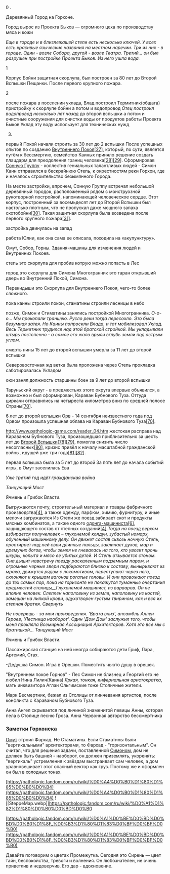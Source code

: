 

0 .

Деревянный Город на Горхоне. 

Город вырос из Проекта Быков — огромного цеха по производству мяса и кожи

_Еще в городе и в близлежащей степи есть несколько ключей. У всех есть красивые языческие названия на местном наречии. Три из них - в городе. Один - возле Собора, другой - возле Театра. Третий... он был разрушен при постройке Проекта Быков. Из него ушла вода._

1

Корпус Бойни защитная скорлупа, был построен за 80 лет до Второй Вспышки Пещанки. После первого крупного пожара. 

2

после пожара в поселении уклада, Влад построил Термитник(общага) пристройку к скорлупе бойни
а потом и водопровод
_Отец построил водопровод несколько лет назад_ до второй вспышки
а потом и очистные сооружения для очистки воды от продуктов работы Проекта Быков
Уклад эту воду использует для технических нужд

3.

первый Покой начали строить за 30 лет до 2 вспышки
После успешных опытов по созданию [Внутреннего Покоя](https://pathologic.fandom.com/ru/wiki/%D0%92%D0%BD%D1%83%D1%82%D1%80%D0%B5%D0%BD%D0%BD%D0%B8%D0%B9_%D0%9F%D0%BE%D0%BA%D0%BE%D0%B9 "Внутренний Покой")[[27]](https://pathologic.fandom.com/ru/wiki/%D0%A1%D1%82%D1%80%D0%B0%D0%BD%D0%B0#cite_note-27), который, по сути, является путём к бессмертию, семейство Каиных приняло решение создать плацдарм для преодоления границ человека[[28]](https://pathologic.fandom.com/ru/wiki/%D0%A1%D1%82%D1%80%D0%B0%D0%BD%D0%B0#cite_note-28)[[29]](https://pathologic.fandom.com/ru/wiki/%D0%A1%D1%82%D1%80%D0%B0%D0%BD%D0%B0#cite_note-29). Сформировав [Сонную Группу](https://pathologic.fandom.com/ru/wiki/%D0%A1%D0%BE%D0%BD%D0%BD%D0%B0%D1%8F_%D0%B3%D1%80%D1%83%D0%BF%D0%BF%D0%B0 "Сонная группа") - коллектив гениальных талантливых людей - Симон Каин отправился в бескрайнюю Степь, к окрестностям реки Горхон, где и началось строительство безымянного Города.

На месте застройки, впрочем, Сонную Группу встречал небольшой деревянный городок, расположенный рядом с монструозной рукотворной постройкой, напоминающей человеческое сердце. Этот корпус, построенный за восемьдесят лет до Второй Вспышки был настолько плотным, что не пропускал даже мощного запаха скотобойни[[30]](https://pathologic.fandom.com/ru/wiki/%D0%A1%D1%82%D1%80%D0%B0%D0%BD%D0%B0#cite_note-30). Такая защитная скорлупа была возведена после первого крупного пожара[[31]](https://pathologic.fandom.com/ru/wiki/%D0%A1%D1%82%D1%80%D0%B0%D0%BD%D0%B0#cite_note-:9-31).


застройка двинулась на запад

работа Юлии, как она сама ее описала, походила на «акупунктуру».

Омут, Собор, Горны. Здания-машины для изменения людей и Внутренних Покоев.


степь это скорлупа для пробив котрую можно попасть в Лес

город это скорлупа для Симона
Многогранник это таран открывший дверь во Внутренний Покой, Симона.

Перекидыши это Скорлупа для Внутреннего Покоя, чего-то более сложного.


пока каины строили покои, стаматины строили лесницы в небо

позже, Симон и Стиматины занялись постройкой Многогранника.
_О-о-о... Мы прокопали траншею. Русло реки тогда пересохло. Это была безумная затея. Но Каины попросили Влада, и тот мобилизовал Уклад. Весь Термитник трудился над этой братской стройкой. Мы укладывали штырь постепенно - а самое его жало врыли вглубь земли под острым углом._

смерть нины 15 лет до второй вспышки умерла за 11 лет до второй вспышки

Северовосточная жд ветка была проложена через Степь
прокладка саботировалась Укладом

оюн занял должность старшины боен за 9 лет до второй вспышки

Таруньский округ - в предместьях этого округа впервые объявился, а возможно и был сформирован, Караван Бубнового Туза. Оттуда циркачи отправились на четыреста километров вниз по средней полосе Страны[[70]](https://pathologic.fandom.com/ru/wiki/%D0%A1%D1%82%D1%80%D0%B0%D0%BD%D0%B0#cite_note-:3-70).

6 лет до второй вспышки
Орв - 14 сентября неизвестного года под Орвом произошла успешная облава на Караван Бубнового Туза[[70]](https://pathologic.fandom.com/ru/wiki/%D0%A1%D1%82%D1%80%D0%B0%D0%BD%D0%B0#cite_note-:3-70).

http://www.pathologic-game.com/reader_04.htm
жестокая расправа над Караваном Бубнового Туза, произошедшая приблизительно за шесть лет до [Второй Вспышки](https://pathologic.fandom.com/ru/wiki/%D0%9F%D0%B5%D1%81%D1%87%D0%B0%D0%BD%D0%B0%D1%8F_%D0%AF%D0%B7%D0%B2%D0%B0 "Песчаная Язва")[[78]](https://pathologic.fandom.com/ru/wiki/%D0%A1%D1%82%D1%80%D0%B0%D0%BD%D0%B0#cite_note-78)[[79]](https://pathologic.fandom.com/ru/wiki/%D0%A1%D1%82%D1%80%D0%B0%D0%BD%D0%B0#cite_note-79), помогла снизить число несогласных[[80]](https://pathologic.fandom.com/ru/wiki/%D0%A1%D1%82%D1%80%D0%B0%D0%BD%D0%B0#cite_note-:8-80), кризис привёл к началу масштабной гражданской войны, идущей уже три года[[81]](https://pathologic.fandom.com/ru/wiki/%D0%A1%D1%82%D1%80%D0%B0%D0%BD%D0%B0#cite_note-81)[[82]](https://pathologic.fandom.com/ru/wiki/%D0%A1%D1%82%D1%80%D0%B0%D0%BD%D0%B0#cite_note-82).

первая вспышка была за 5 лет до второй
За пять лет до начала событий игры, в Омут заселилась Ева

_Уже третий год идёт гражданская война_

_Танцующий Мост_

Ячмень и Грибок Власти.

Выгружаются почту, строительный материал и товары фабричного производства[[4]](https://pathologic.fandom.com/ru/wiki/%D0%A1%D1%82%D0%BE%D0%BB%D0%B8%D1%86%D0%B0#cite_note-:0-4), а также одежду, парфюм, химию, фурнитуру, и иные мелочи[](https://pathologic.fandom.com/ru/wiki/%D0%A1%D1%82%D0%BE%D0%BB%D0%B8%D1%86%D0%B0#cite_note-5)
загружаются Из Степи же поезд забирает скот и продукты мясных комбинатов, а также одного [одонга-машиниста](https://pathologic.fandom.com/ru/wiki/%D0%A7%D0%B5%D1%80%D0%B2%D0%B8 "Черви")[[6]](https://pathologic.fandom.com/ru/wiki/%D0%A1%D1%82%D0%BE%D0%BB%D0%B8%D1%86%D0%B0#cite_note-6), защищающего состав от степных созданий[[4]](https://pathologic.fandom.com/ru/wiki/%D0%A1%D1%82%D0%BE%D0%BB%D0%B8%D1%86%D0%B0#cite_note-:0-4)._Тогда на поезд верхом взбирается получеловек – глухонемой колдун, зубастый номарх, обученный машинному делу. Он движет состав сквозь ночную Степь, простирает над ней свои длинные пальцы, заклинает духов, мар и дремучих богов, чтобы земля не гневалась на того, кто увозит прочь шкуры, копыта и мясо ее убитых детей._ _И Степь отзывается стоном. Она дышит навстречу поезду раскаленным подземным паром, и огромные черные звери подбираются близко к составу, выныривают из мрака, движутся рядом с локомотивом, переступают через него, склоняют к крышам вагонов рогатые головы. И они провожают поезд до тех самых пор, пока на горизонте не покажутся туманные очертания предместий столицы__Глухонемой машинист, из варваров. Он не вполне человек. Слеплен наполовину из земли, наполовину из костей, замешан на липкой крови, одухотворен густым твирином, как и вся их степная братия. Свернуть_

_Не поверишь - за мои произведения. 'Врата вниз', ансамбль Аллеи Героев, 'Лестница наоборот'. Один 'Дом Дом' заслужил того, чтобы меня прокляла Всемирная Ассоциация Архитекторов. Хотя это все мы с братишкой..._
_Танцующий Мост_

Ячмень и Грибок Власти.

Пассажирская станция на ней иногда собираются дети
Гриф, Лара, Артемий, Стах. 

-Дедушка Симон.
Игра в Орешки.
Поместить чьюто душу в орешек.


"Внутреннем покое Горнов" - Лес
Симон не близнец и Георгий его не любил
Нина Лилич(Каина) _Яркая, тонкая, инфернальная аристократка_, мать инквизитора Аглаи 
Ольгимские тоже Столичные жители.

Марк Бесмертник, бежал из Столицы от линчевания артистов, после конфликта с Караваном Бубнового Туза.


Анна Ангел скрывается под личиной знаменитой певицы Анны, которая пела в Столице песню Гроза. Анна Червонная[](https://pathologic.fandom.com/ru/wiki/%D0%A1%D1%82%D1%80%D0%B0%D0%BD%D0%B0#cite_note-6) авторство бессмертника


### Заметки Горхонска

[Омут](https://pathologic.fandom.com/ru/wiki/%D0%9E%D0%BC%D1%83%D1%82) строил Фархад. Не Стаматины. Если Стаматины были "вертикальными" архитекторами, то Фархад - "горизонтальным". Он считал, что для решения задачи, поставленной [Симоном](https://pathologic.fandom.com/ru/wiki/%D0%A1%D0%B8%D0%BC%D0%BE%D0%BD_%D0%9A%D0%B0%D0%B8%D0%BD), дом не должен быть башней - наоборот, он должен приземлять, укоренять: "вертикаль" устремления к звёздам выстраивает сам человек, а дом уравновешивает этот опасный вектор как груз. Поэтому же и оформлен он был в холодных тонах.

[https://pathologic.fandom.com/ru/wiki/%D0%A4%D0%B0%D1%80%D1%85%D0%B0%D0%B4](https://pathologic.fandom.com/ru/wiki/%D0%A4%D0%B0%D1%80%D1%85%D0%B0%D0%B4)
![[SteppeMap.webp]]https://pathologic.fandom.com/ru/wiki/%D0%A1%D1%82%D1%80%D0%B0%D0%BD%D0%B0

[https://pathologic.fandom.com/ru/wiki/%D0%A1%D0%BE%D0%BD%D0%BD%D0%B0%D1%8F_%D0%B3%D1%80%D1%83%D0%BF%D0%BF%D0%B0](https://pathologic.fandom.com/ru/wiki/%D0%A1%D0%BE%D0%BD%D0%BD%D0%B0%D1%8F_%D0%B3%D1%80%D1%83%D0%BF%D0%BF%D0%B0)

Давайте поговорим о цветах Промежутка. Сегодня это Сирень — цвет тайн, беспокойства, тревоги и волнения. Он любознателен, не очень приветлив и недоверчив. Его дар - вдохновение.

